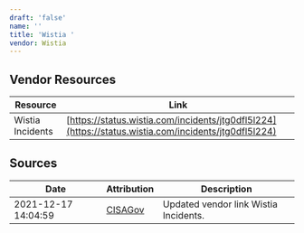 ```yaml
---
draft: 'false'
name: ''
title: 'Wistia '
vendor: Wistia
---
```


## Vendor Resources
| Resource | Link |
| --- | --- |
| Wistia Incidents | [https://status.wistia.com/incidents/jtg0dfl5l224](https://status.wistia.com/incidents/jtg0dfl5l224) |



## Sources
| Date | Attribution | Description |
| --- | --- | --- |
| 2021-12-17 14:04:59 | [CISAGov](https://raw.githubusercontent.com/cisagov/log4j-affected-db/develop/README.md) | Updated vendor link Wistia Incidents.  |
